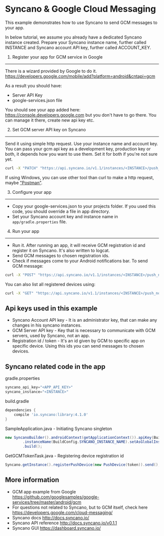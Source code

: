 Syncano & Google Cloud Messaging
================================

This example demonstrates how to use Syncano to send GCM messages to your app.

In below tutorial, we assume you already have a dedicated Syncano instance created.
Prepare your Syncano instance name, further called INSTANCE and Syncano account API key, further called ACCOUNT_KEY.

1. Register your app for GCM service in Google
----------------------------------------------
There is a wizard provided by Google to do it.
https://developers.google.com/mobile/add?platform=android&cntapi=gcm

As a result you should have:
- Server API Key
- google-services.json file

You should see your app added here:
https://console.developers.google.com
but you don't have to go there. You can manage it there, create new api key etc.

2. Set GCM server API key on Syncano
------------------------------------
Send it using simple http request.
Use your instance name and account key. You can pass your gcm api key as a development key, production key or both, it depends how you want to use them. Set it for both if you're not sure yet.
```bash
curl -X "PATCH" "https://api.syncano.io/v1.1/instances/<INSTANCE>/push_notifications/gcm/config/" -H "X-API-KEY: <ACCOUNT_KEY>" -H "Content-Type: application/json" -d '{"production_api_key":"<PRODUCTION_KEY>","development_api_key":"<DEVELOPMENT_KEY>"}'
```

If using Windows, you can use other tool than curl to make a http request, maybe ["Postman"](https://www.getpostman.com/).

3. Configure your app
---------------------
- Copy your google-services.json to your projects folder. If you used this code, you should override a file in app directory.
- Set your Syncano account key and instance name in `app/gradle.properties` file.

4. Run your app
---------------
- Run it. After running an app, it will receive GCM registration id and register it on Syncano. It's also written to logcat.
- Send GCM messages to chosen registration ids.
- Check if messages come to your Android notifications bar.
To send GCM message:
```bash
curl -X "POST" "https://api.syncano.io/v1.1/instances/<INSTANCE>/push_notifications/gcm/messages/" -H "X-API-KEY: <ACCOUNT_KEY>" -H "Content-Type: application/json" -d '{ "content": { "environment": "development", "registration_ids":["<REGISTRATION_ID>"], "data": {"message":"sample message"} } }'
```
You can also list all registered devices using:
```bash
curl -X "GET" "https://api.syncano.io/v1.1/instances/<INSTANCE>/push_notifications/gcm/devices/" -H "X-API-KEY: <ACCOUNT_KEY>"
```

Api keys used in this example
-----------------------------
- Syncano Account API key - It is an administrator key, that can make any changes in his syncano instances.
- GCM Server API key - Key that is necessary to communicate with GCM servers, used by Syncano, not an app.
- Registration id / token - It's an id given by GCM to specific app on specific device. Using this ids you can send messages to chosen devices.

Syncano related code in the app
-------------------------------
gradle.properties
```gradle
syncano_api_key="<APP_API_KEY>"
syncano_instance="<INSTANCE>"
```

build.gradle
```gradle
dependencies {
    compile 'io.syncano:library:4.1.0'
}
```

SampleApplication.java - Initiating Syncano singleton
```java
new SyncanoBuilder().androidContext(getApplicationContext()).apiKey(BuildConfig.SYNCANO_API_KEY)
        .instanceName(BuildConfig.SYNCANO_INSTANCE_NAME).setAsGlobalInstance(true).useLoggedUserStorage(true)
        .build();
```

GetGCMTokenTask.java - Registering device registration id
```java
Syncano.getInstance().registerPushDevice(new PushDevice(token)).send();
```


More information
----------------
- GCM app example from Google
https://github.com/googlesamples/google-services/tree/master/android/gcm
- For questions not related to Syncano, but to GCM itself, check here
https://developers.google.com/cloud-messaging/
- Syncano docs
http://docs.syncano.io/
- Syncano API reference
http://docs.syncano.io/v0.1.1
- Syncano GUI
https://dashboard.syncano.io/
